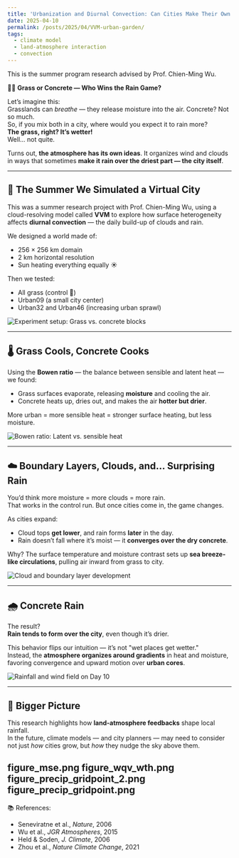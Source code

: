 ```yaml
---
title: 'Urbanization and Diurnal Convection: Can Cities Make Their Own Rain?'
date: 2025-04-10
permalink: /posts/2025/04/VVM-urban-garden/
tags:
  - climate model
  - land-atmosphere interaction
  - convection
---
```


This is the summer program research advised by Prof. Chien-Ming Wu.

🌆🌱 **Grass or Concrete — Who Wins the Rain Game?**

Let’s imagine this:  
Grasslands can *breathe* — they release moisture into the air. Concrete? Not so much.  
So, if you mix both in a city, where would you expect it to rain more?  
**The grass, right? It’s wetter!**  
Well... not quite.

Turns out, **the atmosphere has its own ideas**. It organizes wind and clouds in ways that sometimes **make it rain over the driest part — the city itself**.

---

## 🔬 The Summer We Simulated a Virtual City

This was a summer research project with Prof. Chien-Ming Wu, using a cloud-resolving model called **VVM** to explore how surface heterogeneity affects **diurnal convection** — the daily build-up of clouds and rain.

We designed a world made of:
- 256 × 256 km domain
- 2 km horizontal resolution
- Sun heating everything equally ☀️

Then we tested:
- All grass (control 🌿)
- Urban09 (a small city center)
- Urban32 and Urban46 (increasing urban sprawl)

![Experiment setup: Grass vs. concrete blocks](your-image-path)

---

## 🌡️ Grass Cools, Concrete Cooks

Using the **Bowen ratio** — the balance between sensible and latent heat — we found:
- Grass surfaces evaporate, releasing **moisture** and cooling the air.
- Concrete heats up, dries out, and makes the air **hotter but drier**.

More urban = more sensible heat = stronger surface heating, but less moisture.

![Bowen ratio: Latent vs. sensible heat](your-image-path)

---

## ☁️ Boundary Layers, Clouds, and... Surprising Rain

You’d think more moisture = more clouds = more rain.  
That works in the control run. But once cities come in, the game changes.

As cities expand:
- Cloud tops **get lower**, and rain forms **later** in the day.
- Rain doesn’t fall where it’s moist — it **converges over the dry concrete**.

Why? The surface temperature and moisture contrast sets up **sea breeze-like circulations**, pulling air inward from grass to city.

![Cloud and boundary layer development](/images/post/VVM-urban/figure_qc_time_evolution.png)

---

## 🌧️ Concrete Rain

The result?  
**Rain tends to form over the city**, even though it’s drier.

This behavior flips our intuition — it’s not "wet places get wetter."  
Instead, the **atmosphere organizes around gradients** in heat and moisture, favoring convergence and upward motion over **urban cores**.

![Rainfall and wind field on Day 10](your-image-path)

---

## 🧠 Bigger Picture

This research highlights how **land-atmosphere feedbacks** shape local rainfall.  
In the future, climate models — and city planners — may need to consider not just *how* cities grow, but *how* they nudge the sky above them.

figure_mse.png
figure_wqv_wth.png
figure_precip_gridpoint_2.png
figure_precip_gridpoint.png
---

📚 References:
- Seneviratne et al., *Nature*, 2006  
- Wu et al., *JGR Atmospheres*, 2015  
- Held & Soden, *J. Climate*, 2006  
- Zhou et al., *Nature Climate Change*, 2021
